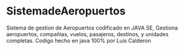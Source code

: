 # SistemadeAeropuertos

Sistema de gestion de Aeropuertos codificado en JAVA SE, Gestiona aeropuertos, compañias, vuelos, pasajeros, destinos, y unidades completas.
Codigo hecho en java 100% por Luis Calderon
